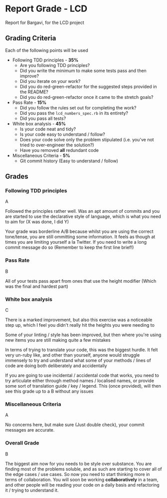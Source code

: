 # Report Grade - LCD

Report for Bargavi, for the LCD project

## Grading Criteria

Each of the following points will be used
* Following TDD principles - **35%**
  * Are you following TDD principles?
  * Did you write the minimum to make some tests pass and then improve?
  * Did you iterate on your work?
  * Did you do red-green-refactor for the suggested steps provided in the README?
  * Did you do red-green-refactor once it came to the stretch goals?
* Pass Rate - **15%**
  * Did you follow the rules set out for completing the work?
  * Did you pass the `lcd_numbers_spec.rb` in its entirety?
  * Did you pass all tests?
* White box analysis - **45%**
  * Is your code neat and tidy?
  * Is your code easy to understand / follow?
  * Does your code solve only the problem stipulated (i.e. you've not tried to over-engineer the solution?)
  * Have you removed **all** redundant code
* Miscellaneous Criteria - **5%**
  * Git commit history (Easy to understand / follow)

## Grades

### Following TDD principles

A

Followed the principles rather well. Was an apt amount of commits and you are started to use the declarative
style of language, which is what you need to aim for (X was done, I did Y)

Your grade was borderline A/B because whilst you are using the correct tone/tense, you are still ommitting some
information. It feels as though at times you are limiting yourself a la Twitter. If you need to write a long
commit message do so (Remember to keep the first line brief!)

### Pass Rate

B

All of your tests pass apart from ones that use the height modifier (Which was the final and hardest part)

### White box analysis

C

There is a marked improvement, but also this exercise was a noticeable step up, which I feel you didn't really
hit the heights you were needing to

Some of your linting / style has been improved, but then where you're using new items you are still making quite
a few mistakes

In terms of trying to translate your code, this was the biggest hurdle. It felt very un-ruby like, and other
than yourself, anyone would struggle immensely to try and understand what some of your methods / lines of code
are doing both deliberately and accidentally

If you are going to use incidental / accidental code that works, you need to try articulate either through
method names / localised names, or provide some sort of translation guide / key / legend. This (once provided),
will then see this grade up to a B without any issues

### Miscellaneous Criteria

A

No concerns here, but make sure (Just double check), your commit messages are accurate.

### Overall Grade

B

The biggest aim now for you needs to be style over substance. You are finding most of the problems soluble,
and as such are starting to cover all of the edge cases / use cases. So now you need to start thinking more
in terms of collaboration. You will soon be working **collaboratively** in a team, and other people will be
reading your code on a daily basis and refactoring it / trying to understand it.
